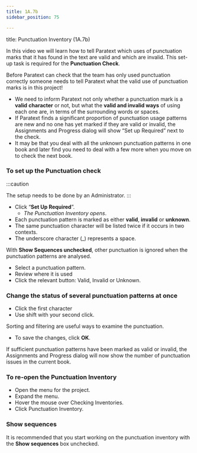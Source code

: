 ```yaml
---
title: 1A.7b
sidebar_position: 75

---
```




title: Punctuation Inventory (1A.7b)


In this video we will learn how to tell Paratext which uses of punctuation marks that it has found in the text are valid and which are invalid. This set-up task is required for the **Punctuation Check**.


Before Paratext can check that the team has only used punctuation correctly someone needs to tell Paratext what the valid use of punctuation marks is in this project!

- We need to inform Paratext not only whether a punctuation mark is a **valid** **character** or not, but what the **valid and invalid ways** of using each one are, in terms of the surrounding words or spaces.
- If Paratext finds a significant proportion of punctuation usage patterns are new and no one has yet marked if they are valid or invalid, the Assignments and Progress dialog will show “Set up Required” next to the check.
- It may be that you deal with all the unknown punctuation patterns in one book and later find you need to deal with a few more when you move on to check the next book.

### To set up the Punctuation check


:::caution


The setup needs to be done by an Administrator. :::

- Click “**Set Up Required**”.
	- _The Punctuation Inventory opens_.
- Each punctuation pattern is marked as either **valid**, **invalid** or **unknown**.
- The same punctuation character will be listed twice if it occurs in two contexts.
- The underscore character (_) represents a space.

With **Show Sequences unchecked**, other punctuation is ignored when the punctuation patterns are analysed.

- Select a punctuation pattern.
- Review where it is used
- Click the relevant button: Valid, Invalid or Unknown.

### Change the status of several punctuation patterns at once

- Click the first character
- Use shift with your second click.

Sorting and filtering are useful ways to examine the punctuation.

- To save the changes, click **OK**.

If sufficient punctuation patterns have been marked as valid or invalid, the Assignments and Progress dialog will now show the number of punctuation issues in the current book.


### To re-open the Punctuation Inventory

- Open the menu for the project.
- Expand the menu.
- Hover the mouse over Checking Inventories.
- Click Punctuation Inventory.

### Show sequences


It is recommended that you start working on the punctuation inventory with the **Show sequences** box unchecked.


